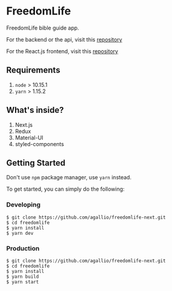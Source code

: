 # FreedomLife

FreedomLife bible guide app.

For the backend or the api, visit this [repository](https://github.com/agallio/freedomlife-api)

For the React.js frontend, visit this [repository](https://github.com/agallio/freedomlife)

## Requirements

1. `node` > 10.15.1
2. `yarn` > 1.15.2

## What's inside?

1. Next.js
2. Redux
3. Material-UI
4. styled-components

## Getting Started

Don't use `npm` package manager, use `yarn` instead.

To get started, you can simply do the following:

### Developing

```
$ git clone https://github.com/agallio/freedomlife-next.git
$ cd freedomlife
$ yarn install
$ yarn dev
```

### Production

```
$ git clone https://github.com/agallio/freedomlife-next.git
$ cd freedomlife
$ yarn install
$ yarn build
$ yarn start
```
